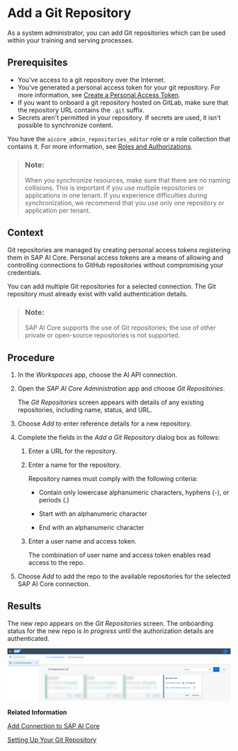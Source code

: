 <!-- loioc8cd25115c124444a6f9a28f1cb8228d -->

# Add a Git Repository

As a system administrator, you can add Git repositories which can be used within your training and serving processes.



<a name="loioc8cd25115c124444a6f9a28f1cb8228d__prereq_lq4_g1p_kxb"/>

## Prerequisites

-   You've access to a git repository over the Internet.
-   You've generated a personal access token for your git repository. For more information, see [Create a Personal Access Token](https://docs.github.com/en/authentication/keeping-your-account-and-data-secure/creating-a-personal-access-token).
-   If you want to onboard a git repository hosted on GitLab, make sure that the repository URL contains the `.git` suffix.
-   Secrets aren't permitted in your repository. If secrets are used, it isn't possible to synchronize content.

You have the `aicore_admin_repositories_editor` role or a role collection that contains it. For more information, see [Roles and Authorizations](https://help.sap.com/docs/ai-launchpad/sap-ai-launchpad/roles-and-authorizations).

> ### Note:  
> When you synchronize resources, make sure that there are no naming collisions. This is important if you use multiple repositories or applications in one tenant. If you experience difficulties during synchronization, we recommend that you use only one repository or application per tenant.



<a name="loioc8cd25115c124444a6f9a28f1cb8228d__context_s5h_dbp_kxb"/>

## Context

Git repositories are managed by creating personal access tokens registering them in SAP AI Core. Personal access tokens are a means of allowing and controlling connections to GitHub repositories without compromising your credentials.

You can add multiple Git repositories for a selected connection. The Git repository must already exist with valid authentication details.

> ### Note:  
> SAP AI Core supports the use of Git repositories; the use of other private or open-source repositories is not supported.



<a name="loioc8cd25115c124444a6f9a28f1cb8228d__steps_qxg_svf_4xb"/>

## Procedure

1.  In the *Workspaces* app, choose the AI API connection.

2.  Open the *SAP AI Core Administration* app and choose *Git Repositories*.

    The *Git Repositories* screen appears with details of any existing repositories, including name, status, and URL.

3.  Choose *Add* to enter reference details for a new repository.

4.  Complete the fields in the *Add a Git Repository* dialog box as follows:

    1.  Enter a URL for the repository.

    2.  Enter a name for the repository.

        Repository names must comply with the following criteria:

        -   Contain only lowercase alphanumeric characters, hyphens \(-\), or periods \(.\)

        -   Start with an alphanumeric character

        -   End with an alphanumeric character


    3.  Enter a user name and access token.

        The combination of user name and access token enables read access to the repo.


5.  Choose *Add* to add the repo to the available repositories for the selected SAP AI Core connection.




<a name="loioc8cd25115c124444a6f9a28f1cb8228d__result_ktq_tvf_4xb"/>

## Results

The new repo appears on the *Git Repositories* screen. The onboarding status for the new repo is *In progress* until the authorization details are authenticated.

![Git repository overview with new repo created.](images/Image_AIL_Git_repo_71f5439.png)

**Related Information**  


[Add Connection to SAP AI Core](add-connection-to-sap-ai-core-71dfe2c.md "As an administrator, you can add multiple connections to different instances of SAP AI Core. You can enter the service key details for a connection manually, or upload a service key file.")

[Setting Up Your Git Repository](https://help.sap.com/docs/AI_CORE/2d6c5984063c40a59eda62f4a9135bee/3269092e37d141a293f0dbd7eaafc829.html)

